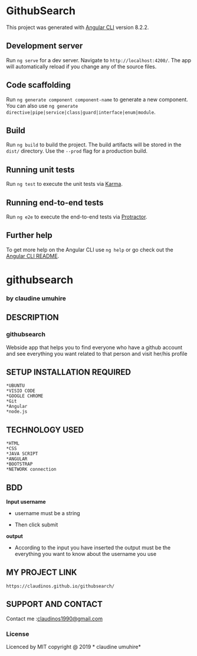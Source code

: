 # GithubSearch

This project was generated with [Angular CLI](https://github.com/angular/angular-cli) version 8.2.2.

## Development server

Run `ng serve` for a dev server. Navigate to `http://localhost:4200/`. The app will automatically reload if you change any of the source files.

## Code scaffolding

Run `ng generate component component-name` to generate a new component. You can also use `ng generate directive|pipe|service|class|guard|interface|enum|module`.

## Build

Run `ng build` to build the project. The build artifacts will be stored in the `dist/` directory. Use the `--prod` flag for a production build.

## Running unit tests

Run `ng test` to execute the unit tests via [Karma](https://karma-runner.github.io).

## Running end-to-end tests

Run `ng e2e` to execute the end-to-end tests via [Protractor](http://www.protractortest.org/).

## Further help

To get more help on the Angular CLI use `ng help` or go check out the [Angular CLI README](https://github.com/angular/angular-cli/blob/master/README.md).

# githubsearch
### by **claudine umuhire**
## DESCRIPTION
### githubsearch
Webside app that helps you to find everyone who have a github account and see everything you want related to that person and visit her/his profile
## SETUP INSTALLATION REQUIRED
    *UBUNTU
    *VISIO CODE
    *GOOGLE CHROME
    *Git
    *Angular
    *node.js

 ## TECHNOLOGY USED 
    *HTML 
    *CSS 
    *JAVA SCRIPT
    *ANGULAR
    *BOOTSTRAP
    *NETWORK connection

 ## BDD

 **Input username**

 * username must be a string

 * Then click submit

 **output**
 * According to the input you have inserted the output must be the everything you want to know about the username you use 

 ## MY PROJECT LINK
 
    https://claudinos.github.io/githubsearch/ 
   
 ## SUPPORT AND CONTACT
 Contact me :claudinos1990@gmail.com

  ### License
Licenced by MIT copyright @ 2019 * claudine umuhire*